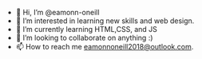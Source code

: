 - 👋 Hi, I’m @eamonn-oneill
- 👀 I’m interested in learning new skills and web design.
- 🌱 I’m currently learning HTML,CSS, and JS
- 💞️ I’m looking to collaborate on anything :)
- 📫 How to reach me eamonnoneill2018@outlook.com.

<!---
eamonn-oneill/eamonn-oneill is a ✨ special ✨ repository because its `README.md` (this file) appears on your GitHub profile.
You can click the Preview link to take a look at your changes.
--->

